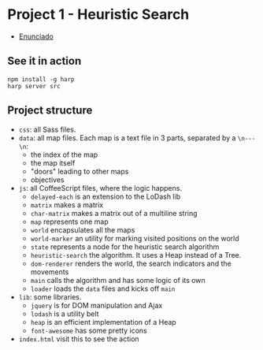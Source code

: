 Project 1 - Heuristic Search
============================

* [Enunciado](ENUNCIADO.pdf)

See it in action
-----------

    npm install -g harp
    harp server src

Project structure
-----------------

 * `css`: all Sass files.
 * `data`: all map files. Each map is a text file in 3 parts, separated by a `\n---\n`:
    * the index of the map
    * the map itself
    * "doors" leading to other maps
    * objectives
 * `js`: all CoffeeScript files, where the logic happens.
    * `delayed-each` is an extension to the LoDash lib
    * `matrix` makes a matrix
    * `char-matrix` makes a matrix out of a multiline string
    * `map` represents one map
    * `world` encapsulates all the maps
    * `world-marker` an utility for marking visited positions on the world
    * `state` represents a node for the heuristic search algorithm
    * `heuristic-search` the algorithm. It uses a Heap instead of a Tree.
    * `dom-renderer` renders the world, the search indicators and the movements
    * `main` calls the algorithm and has some logic of its own
    * `loader` loads the `data` files and kicks off `main`
 * `lib`: some libraries.
    * `jquery` is for DOM manipulation and Ajax
    * `lodash` is a utility belt
    * `heap` is an efficient implementation of a Heap
    * `font-awesome` has some pretty icons
 * `index.html` visit this to see the action
